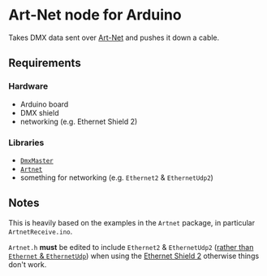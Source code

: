 # Art-Net node for Arduino

Takes DMX data sent over [Art-Net](http://art-net.org.uk/wordpress/) and pushes it down a cable.

## Requirements

### Hardware

- Arduino board
- DMX shield
- networking (e.g. Ethernet Shield 2)

### Libraries

- [`DmxMaster`](https://github.com/TinkerKit/DmxMaster)
- [`Artnet`](https://github.com/natcl/Artnet)
- something for networking (e.g. `Ethernet2` & `EthernetUdp2`)

## Notes

This is heavily based on the examples in the `Artnet` package, in particular `ArtnetReceive.ino`.

`Artnet.h` **must** be edited to include `Ethernet2` & `EthernetUdp2` ([rather than `Ethernet` & `EthernetUdp`](https://github.com/natcl/Artnet/blob/master/Artnet.h#L40-L41)) when using the [Ethernet Shield 2](https://store.arduino.cc/arduino-ethernet-shield-2) otherwise things don't work.